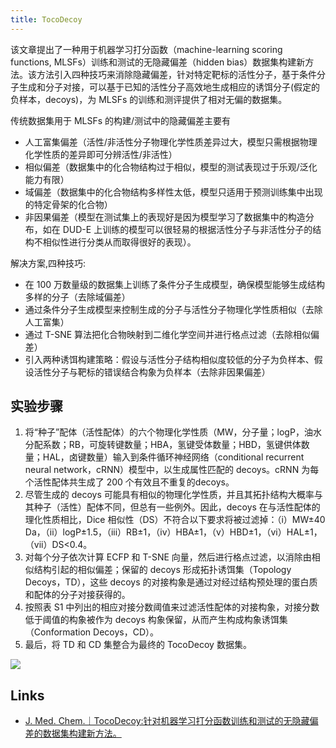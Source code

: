 ```yaml
---
title: TocoDecoy
---
```




该文章提出了一种用于机器学习打分函数（machine-learning scoring functions, MLSFs）训练和测试的无隐藏偏差（hidden bias）数据集构建新方法。该方法引入四种技巧来消除隐藏偏差，针对特定靶标的活性分子，基于条件分子生成和分子对接，可以基于已知的活性分子高效地生成相应的诱饵分子(假定的负样本，decoys)，为 MLSFs 的训练和测评提供了相对无偏的数据集。

传统数据集用于 MLSFs 的构建/测试中的隐藏偏差主要有

- 人工富集偏差（活性/非活性分子物理化学性质差异过大，模型只需根据物理化学性质的差异即可分辨活性/非活性）
- 相似偏差（数据集中的化合物结构过于相似，模型的测试表现过于乐观/泛化能力有限）
- 域偏差（数据集中的化合物结构多样性太低，模型只适用于预测训练集中出现的特定骨架的化合物）
- 非因果偏差（模型在测试集上的表现好是因为模型学习了数据集中的构造分布，如在 DUD-E 上训练的模型可以很轻易的根据活性分子与非活性分子的结构不相似性进行分类从而取得很好的表现）。

解决方案,四种技巧:

- 在 100 万数量级的数据集上训练了条件分子生成模型，确保模型能够生成结构多样的分子（去除域偏差）
- 通过条件分子生成模型来控制生成的分子与活性分子物理化学性质相似（去除人工富集）
- 通过 T-SNE 算法把化合物映射到二维化学空间并进行格点过滤（去除相似偏差）
- 引入两种诱饵构建策略：假设与活性分子结构相似度较低的分子为负样本、假设活性分子与靶标的错误结合构象为负样本（去除非因果偏差）

## 实验步骤

1. 将“种子”配体（活性配体）的六个物理化学性质（MW，分子量；logP，油水分配系数；RB，可旋转键数量；HBA，氢键受体数量；HBD，氢键供体数量；HAL，卤键数量）输入到条件循环神经网络（conditional recurrent neural network，cRNN）模型中，以生成属性匹配的 decoys。cRNN 为每个活性配体共生成了 200 个有效且不重复的decoys。
2. 尽管生成的 decoys 可能具有相似的物理化学性质，并且其拓扑结构大概率与其种子（活性）配体不同，但总有一些例外。因此，decoys 在与活性配体的理化性质相比，Dice 相似性（DS）不符合以下要求将被过滤掉：（i）MW±40 Da，（ii）logP±1.5，（iii）RB±1，（iv）HBA±1，（v）HBD±1，（vi）HAL±1，（vii）DS<0.4。
3. 对每个分子依次计算 ECFP 和 T-SNE 向量，然后进行格点过滤，以消除由相似结构引起的相似偏差；保留的 decoys 形成拓扑诱饵集（Topology Decoys，TD），这些 decoys 的对接构象是通过对经过结构预处理的蛋白质和配体的分子对接获得的。
4. 按照表 S1 中列出的相应对接分数阈值来过滤活性配体的对接构象，对接分数低于阈值的构象被作为 decoys 构象保留，从而产生构成构象诱饵集（Conformation Decoys，CD）。
5. 最后，将 TD 和 CD 集整合为最终的 TocoDecoy 数据集。

![](https://mmbiz.qpic.cn/mmbiz_png/P4UadRgibwicYicWJFugIUoYMao6O9QYgAZYk3XicIegKwDkBrUMnqYhF5zoePzQaDEKjb0hicZSETWic9FWlMQrv92g/640?wx_fmt=png&wxfrom=5&wx_lazy=1&wx_co=1)



## Links

- [J. Med. Chem.｜TocoDecoy:针对机器学习打分函数训练和测试的无隐藏偏差的数据集构建新方法。](https://mp.weixin.qq.com/s?__biz=MzU2ODU3Mzc4Nw==&mid=2247497437&idx=1&sn=93f1385960f0d93f9c3280d8f7b28555&chksm=fc895ce9cbfed5ff192def645670b5bba5a8c497fee1d88264404dc1d8be79f925823424a9ab&mpshare=1&scene=1&srcid=0616UjlAEeXP2KnYo8myxJ9F&sharer_sharetime=1656550295037&sharer_shareid=f66ef27ade3d509229b2afd8611df712#rd)